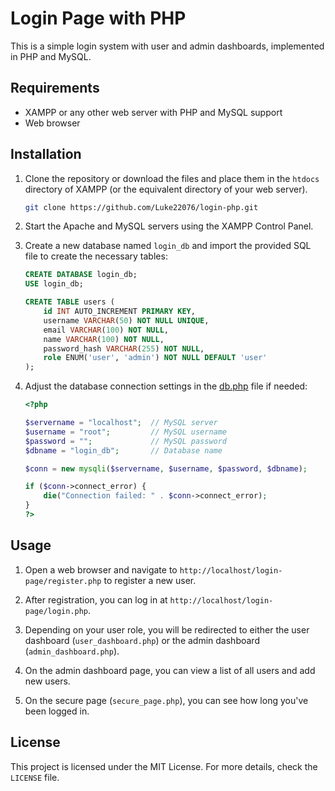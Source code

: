# Login Page with PHP

This is a simple login system with user and admin dashboards, implemented in PHP and MySQL.

## Requirements

- XAMPP or any other web server with PHP and MySQL support
- Web browser

## Installation

1. Clone the repository or download the files and place them in the `htdocs` directory of XAMPP (or the equivalent directory of your web server).

    ```sh
    git clone https://github.com/Luke22076/login-php.git
    ```

2. Start the Apache and MySQL servers using the XAMPP Control Panel.

3. Create a new database named `login_db` and import the provided SQL file to create the necessary tables:

    ```sql
    CREATE DATABASE login_db;
    USE login_db;

    CREATE TABLE users (
        id INT AUTO_INCREMENT PRIMARY KEY,
        username VARCHAR(50) NOT NULL UNIQUE,
        email VARCHAR(100) NOT NULL,
        name VARCHAR(100) NOT NULL,
        password_hash VARCHAR(255) NOT NULL,
        role ENUM('user', 'admin') NOT NULL DEFAULT 'user'
    );
    ```

4. Adjust the database connection settings in the [db.php](http://_vscodecontentref_/8) file if needed:

    ```php
    <?php

    $servername = "localhost";  // MySQL server
    $username = "root";         // MySQL username
    $password = "";             // MySQL password
    $dbname = "login_db";       // Database name

    $conn = new mysqli($servername, $username, $password, $dbname);

    if ($conn->connect_error) {
        die("Connection failed: " . $conn->connect_error);
    }
    ?>
    ```

## Usage

1. Open a web browser and navigate to `http://localhost/login-page/register.php` to register a new user.

2. After registration, you can log in at `http://localhost/login-page/login.php`.

3. Depending on your user role, you will be redirected to either the user dashboard (`user_dashboard.php`) or the admin dashboard (`admin_dashboard.php`).

4. On the admin dashboard page, you can view a list of all users and add new users.

5. On the secure page (`secure_page.php`), you can see how long you've been logged in.

## License

This project is licensed under the MIT License. For more details, check the `LICENSE` file.
